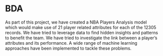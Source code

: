 # BDA


As part of this project, we have created a NBA Players Analysis model  which would make use of 21 player related attributes for each of the 12305 records. We have tried to leverage data to find hidden insights and patterns to benefit the team. We have tried to investigate  the link between a player’s attributes and its performance. A wide range of machine learning approaches have been implemented to tackle these problems.
